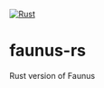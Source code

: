 [![Rust](https://github.com/mlund/faunus-rs/actions/workflows/rust.yml/badge.svg)](https://github.com/mlund/faunus-rs/actions/workflows/rust.yml)

# faunus-rs
Rust version of Faunus
